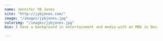 ```yaml
---
name: Jennifer YB Jones
site: "http://jybjones.com/"
image: "/images/jybjones.jpg"
colorimg: "/images/jybjones.jpg"
bio: I have a background in entertainment and media with an MBA in Design Strategy. I love finding exciting and engaging ways business, design, and tech can solve everyday problems that deliver both function & delight. A few of my favorite things: a good bowl of pho, tap dancing, late-night coding and snacking.

---
```

